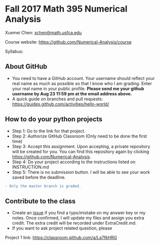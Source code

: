 # Fall 2017 Math 395 Numerical Analysis 

Xuemei Chen: xchen@math.usfca.edu

Course website: https://github.com/Numerical-Analysis/course

Syllabus: 

## About GitHub
- You need to have a GitHub account. Your username should reflect your real name as much as possible so that I know who I am grading. Enter your real name in your public profile. **Please send me your github username by Aug 23 11:59 pm at the email address above.** 
- A quick guide on branches and pull requests: https://guides.github.com/activities/hello-world/

## How to do your python projects
- Step 1: Go to the link for that project.
- Step 2: Authorize GitHub Classroom (Only need to be done the first time)
- Step 3: Accept this assignment. Upon accepting, a private repository will be created for you. You can find this repository again by clicking https://github.com/Numerical-Analysis. 
- Step 4: Do your project according to the instructions listed on INSTRUCTION.md
- Step 5: There is no submission button. I will be able to see your work saved before the deadline. 
```diff
- Only the master branch is graded.
```

## Contribute to the class
- Create an [issue](https://github.com/Numerical-Analysis/course/issues) if you find a typo/mistake on my answer key or my notes. Once confirmed, I will update my files and assign you extra credit. The extra credit will be recorded under ExtraCredit.md. 
- If you want to ask project related question, please

Project 1 link: https://classroom.github.com/a/La7fkHRG
